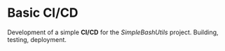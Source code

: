 # Basic CI/CD

Development of a simple **CI/CD** for the *SimpleBashUtils* project. Building, testing, deployment.
    
